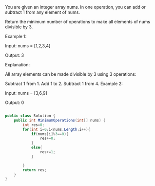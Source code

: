 You are given an integer array nums. In one operation, you can add or subtract 1 from any element of nums.

Return the minimum number of operations to make all elements of nums divisible by 3.

 

Example 1:

Input: nums = [1,2,3,4]

Output: 3

Explanation:

All array elements can be made divisible by 3 using 3 operations:

Subtract 1 from 1.
Add 1 to 2.
Subtract 1 from 4.
Example 2:

Input: nums = [3,6,9]

Output: 0


```csharp

public class Solution {
    public int MinimumOperations(int[] nums) {
        int res=0;
        for(int i=0;i<nums.Length;i++){
            if(nums[i]%3==0){
                res+=0;
            }
            else{
                res+=1;
            }

        }
        return res;
    }
}
